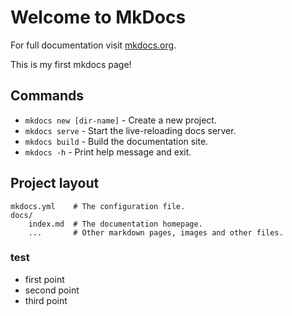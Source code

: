 # Welcome to MkDocs

For full documentation visit [mkdocs.org](https://www.mkdocs.org).

This is my first mkdocs page!

## Commands

* `mkdocs new [dir-name]` - Create a new project.
* `mkdocs serve` - Start the live-reloading docs server.
* `mkdocs build` - Build the documentation site.
* `mkdocs -h` - Print help message and exit.

## Project layout

    mkdocs.yml    # The configuration file.
    docs/
        index.md  # The documentation homepage.
        ...       # Other markdown pages, images and other files.

### test
- first point
- second point
- third point
